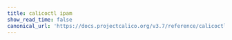 ```yaml
---
title: calicoctl ipam
show_read_time: false
canonical_url: 'https://docs.projectcalico.org/v3.7/reference/calicoctl/commands/ipam/index'
---
```


